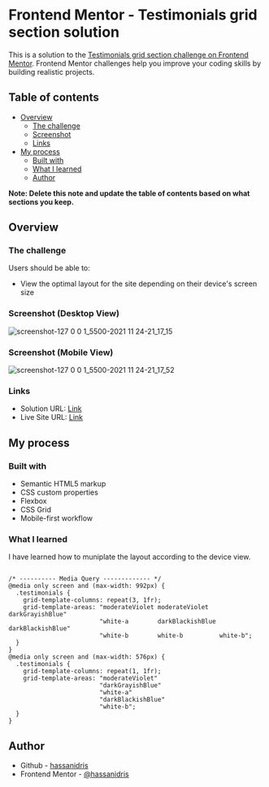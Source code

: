 # Frontend Mentor - Testimonials grid section solution

This is a solution to the [Testimonials grid section challenge on Frontend Mentor](https://www.frontendmentor.io/challenges/testimonials-grid-section-Nnw6J7Un7). Frontend Mentor challenges help you improve your coding skills by building realistic projects. 

## Table of contents

- [Overview](#overview)
  - [The challenge](#the-challenge)
  - [Screenshot](#screenshot)
  - [Links](#links)
- [My process](#my-process)
  - [Built with](#built-with)
  - [What I learned](#what-i-learned)
  - [Author](#author)

**Note: Delete this note and update the table of contents based on what sections you keep.**

## Overview

### The challenge

Users should be able to:

- View the optimal layout for the site depending on their device's screen size

### Screenshot (Desktop View)
![screenshot-127 0 0 1_5500-2021 11 24-21_17_15](https://user-images.githubusercontent.com/69512496/143293434-f28dc3bc-5a66-4812-8202-60cda37c609d.png)



### Screenshot (Mobile View)
![screenshot-127 0 0 1_5500-2021 11 24-21_17_52](https://user-images.githubusercontent.com/69512496/143293455-5758d2b9-030e-4451-a974-6a4ac3f8a843.png)



### Links

- Solution URL: [Link](https://github.com/hassanidris/testimonials-grid-section)
- Live Site URL: [Link](https://hassanidris.github.io/testimonials-grid-section/)

## My process

### Built with

- Semantic HTML5 markup
- CSS custom properties
- Flexbox
- CSS Grid
- Mobile-first workflow



### What I learned

I have learned how to muniplate the layout according to the device view.

```

/* ---------- Media Query ------------- */
@media only screen and (max-width: 992px) {
  .testimonials {
    grid-template-columns: repeat(3, 1fr);
    grid-template-areas: "moderateViolet moderateViolet   darkGrayishBlue" 
                         "white-a        darkBlackishBlue darkBlackishBlue" 
                         "white-b        white-b          white-b";
  }
}
@media only screen and (max-width: 576px) {
  .testimonials {
    grid-template-columns: repeat(1, 1fr);
    grid-template-areas: "moderateViolet" 
                         "darkGrayishBlue" 
                         "white-a" 
                         "darkBlackishBlue" 
                         "white-b";
  }
}

```

## Author

- Github - [hassanidris](https://github.com/hassanidris)
- Frontend Mentor - [@hassanidris](https://www.frontendmentor.io/profile/hassanidris)



